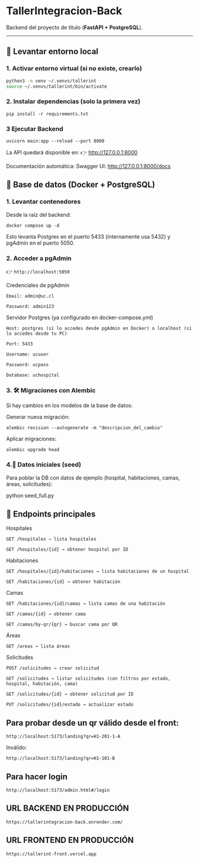 # TallerIntegracion-Back

Backend del proyecto de título (**FastAPI + PostgreSQL**).

---

## 🚀 Levantar entorno local

### 1. Activar entorno virtual (si no existe, crearlo)
```bash
python3 -m venv ~/.venvs/tallerint
source ~/.venvs/tallerint/bin/activate
```
### 2. Instalar dependencias (solo la primera vez)
```pip install -r requirements.txt```

### 3 Ejecutar Backend
```uvicorn main:app --reload --port 8000```

La API quedará disponible en:
👉 http://127.0.0.1:8000

Documentación automática:
Swagger UI: http://127.0.0.1:8000/docs

## 🐳 Base de datos (Docker + PostgreSQL)
### 1. Levantar contenedores

Desde la raíz del backend:

```docker compose up -d```


Esto levanta Postgres en el puerto 5433 (internamente usa 5432) y pgAdmin en el puerto 5050.

### 2. Acceder a pgAdmin

👉 ```http://localhost:5050```

Credenciales de pgAdmin

```
Email: admin@uc.cl

Password: admin123
```

Servidor Postgres (ya configurado en docker-compose.yml)
```
Host: postgres (si lo accedes desde pgAdmin en Docker) o localhost (si lo accedes desde tu PC)

Port: 5433

Username: ucuser

Password: ucpass

Database: uchospital
```

### 3. 🛠 Migraciones con Alembic

Si hay cambios en los modelos de la base de datos:

Generar nueva migración:

```
alembic revision --autogenerate -m "descripcion_del_cambio"
```

Aplicar migraciones:

```
alembic upgrade head
```

### 4.🌱 Datos iniciales (seed)

Para poblar la DB con datos de ejemplo (hospital, habitaciones, camas, áreas, solicitudes):

python seed_full.py

## 📌 Endpoints principales

Hospitales
```
GET /hospitales → lista hospitales

GET /hospitales/{id} → obtener hospital por ID
```
Habitaciones
```
GET /hospitales/{id}/habitaciones → lista habitaciones de un hospital

GET /habitaciones/{id} → obtener habitación
```
Camas
```
GET /habitaciones/{id}/camas → lista camas de una habitación

GET /camas/{id} → obtener cama

GET /camas/by-qr/{qr} → buscar cama por QR
```
Áreas
```
GET /areas → lista áreas
```
Solicitudes
```
POST /solicitudes → crear solicitud

GET /solicitudes → listar solicitudes (con filtros por estado, hospital, habitación, cama)

GET /solicitudes/{id} → obtener solicitud por ID

PUT /solicitudes/{id}/estado → actualizar estado
```

## Para probar desde un qr válido desde el front:
```
http://localhost:5173/landing?qr=H1-201-1-A
```
Inválido:
```
http://localhost:5173/landing?qr=H1-101-B
```
## Para hacer login
```
http://localhost:5173/admin.html#/login
```

## URL BACKEND EN PRODUCCIÓN
```
https://tallerintegracion-back.onrender.com/
```

## URL FRONTEND EN PRODUCCIÓN
```
https://tallerint-front.vercel.app
```